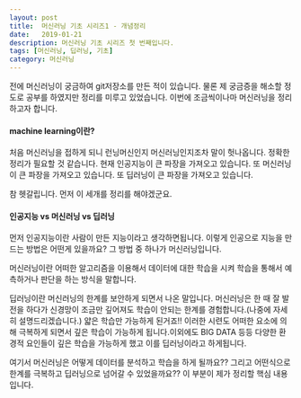 ```yaml
---
layout: post
title:  머신러닝 기초 시리즈1 - 개념정리
date:   2019-01-21
description: 머신러닝 기초 시리즈 첫 번째입니다.
tags: [머신러닝, 딥러닝, 기초]
category: 머신러닝
---
```


전에 머신러닝이 궁금하여 git저장소를 만든 적이 있습니다. 물론 제 궁금증을 해소할 정도로 공부를 하였지만 정리를 미루고 있었습니다. 이번에 조금씩이나마 머신러닝을 정리하고자 합니다. 


#### machine learning이란?

처음 머신러닝을 접하게 되니 런닝머신인지 머신러닝인지조차 말이 헛나옵니다. 정확한 정리가 필요할 것 같습니다.
현재 인공지능이 큰 파장을 가져오고 있습니다. 또 머신러닝이 큰 파장을 가져오고 있습니다. 또 딥러닝이 큰 파장을 가져오고 있습니다.

참 헷갈립니다. 먼저 이 세개를 정리를 해야겠군요.


#### 인공지능 vs 머신러닝 vs 딥러닝
 
먼저 인공지능이란 사람이 만든 지능이라고 생각하면됩니다. 이렇게 인공으로 지능을 만드는 방법은 어떤게 있을까요? 그 방법 중 하나가 머신러닝입니다.

머신러닝이란 어떠한 알고리즘을 이용해서 데이터에 대한 학습을 시켜 학습을 통해서 예측하거나 판단을 하는 방식을 말합니다.

딥러닝이란 머신러닝의 한계를 보안하게 되면서 나온 말입니다. 머신러닝은 한 때 잘 발전을 하다가 신경망이 조금만 깊어져도 학습이 안되는 한계를 경험합니다.(나중에 자세히 설명드리겠습니다.) 얇은 학습만 가능하게 된거죠!! 이러한 시련도 어떠한 요소에 의해 극복하게 되면서 깊은 학습이 가능하게 됩니다.이외에도 BIG DATA 등등 다양한 환경적 요인들이 깊은 학습을 가능하게 했고 이를 딥러닝이라고 하게됩니다.

여기서 머신러닝은 어떻게 데이터를 분석하고 학습을 하게 될까요?? 그리고 어떤식으로 한계를 극복하고 딥러닝으로 넘어갈 수 있었을까요?? 이 부분이 제가 정리할 핵심 내용입니다.

